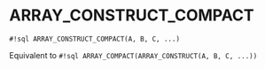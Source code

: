 # ARRAY_CONSTRUCT_COMPACT


`#!sql ARRAY_CONSTRUCT_COMPACT(A, B, C, ...)`

Equivalent to  `#!sql ARRAY_COMPACT(ARRAY_CONSTRUCT(A, B, C, ...))`


